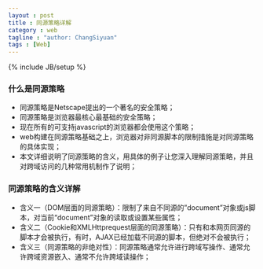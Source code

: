 ```yaml
---
layout : post
title : 同源策略详解
category : web
tagline : "author: ChangSiyuan"
tags : [Web]
---
```

{% include JB/setup %}

### 什么是同源策略
- 同源策略是Netscape提出的一个著名的安全策略；
- 同源策略是浏览器最核心最基础的安全策略；
- 现在所有的可支持javascript的浏览器都会使用这个策略；
- web构建在同源策略基础之上，浏览器对非同源脚本的限制措施是对同源策略的具体实现；
- 本文详细说明了同源策略的含义，用具体的例子让您深入理解同源策略，并且对跨域访问的几种常用机制作了说明；

### 同源策略的含义详解
- 含义一（DOM层面的同源策略）：限制了来自不同源的”document”对象或js脚本，对当前“document”对象的读取或设置某些属性；
- 含义二（Cookie和XMLHttprequest层面的同源策略）：只有和本网页同源的脚本才会被执行，有时，AJAX已经加载不同源的脚本，但绝对不会被执行；
- 含义三（同源策略的非绝对性）：同源策略通常允许进行跨域写操作、通常允许跨域资源嵌入、通常不允许跨域读操作；
<script><img><iframe><link><video><audio>等带有src属性的标签可以从不同的域加载和执行资源，同源策略关注的是加载js的页面所在的域，而不是页面内存放的js文件的域；
- 含义四（其他插件的同源策略）：flash、java applet、silverlight、coogle gears等浏览器加载的第三方插件也有各自的同源策略，只是这些同源策略不属于浏览器原生的同源策略，如果有漏洞则可能被黑客利用，从而留下XSS攻击的后患；

### 几个同源策略常见问题


